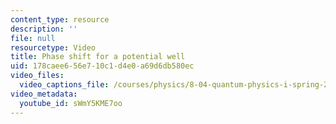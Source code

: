 ```yaml
---
content_type: resource
description: ''
file: null
resourcetype: Video
title: Phase shift for a potential well
uid: 178caee6-56e7-10c1-d4e0-a69d6db580ec
video_files:
  video_captions_file: /courses/physics/8-04-quantum-physics-i-spring-2016/video-lectures/part-2/phase-shift-for-a-potential-well/sWmY5KME7oo.vtt
video_metadata:
  youtube_id: sWmY5KME7oo
---
```

